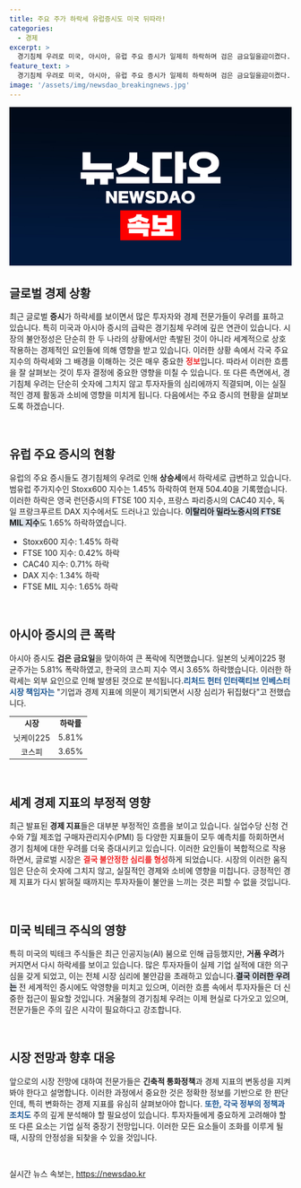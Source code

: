 ```yaml
---
title: 주요 주가 하락세 유럽증시도 미국 뒤따라!
categories:
  - 경제
excerpt: >
  경기침체 우려로 미국, 아시아, 유럽 주요 증시가 일제히 하락하며 검은 금요일을迎이켰다. AI 붐에 대한 거품 우려와 부정적 경제 지표가 시장을 흔들고 있다. 여러분의 자산은 안전할까요?
feature_text: >
  경기침체 우려로 미국, 아시아, 유럽 주요 증시가 일제히 하락하며 검은 금요일을迎이켰다. AI 붐에 대한 거품 우려와 부정적 경제 지표가 시장을 흔들고 있다. 여러분의 자산은 안전할까요?
image: '/assets/img/newsdao_breakingnews.jpg'
---
```


<p><img src="/assets/img/newsdao_breakingnews.jpg" alt="firstkoreanews 속보" /></p>

<h2 data-ke-size="size26">글로벌 경제 상황</h2>

<p data-ke-size="size16">최근 글로벌 <b>증시</b>가 하락세를 보이면서 많은 투자자와 경제 전문가들이 우려를 표하고 있습니다. 특히 미국과 아시아 증시의 급락은 경기침체 우려에 깊은 연관이 있습니다. 시장의 불안정성은 단순히 한 두 나라의 상황에서만 촉발된 것이 아니라 세계적으로 상호작용하는 경제적인 요인들에 의해 영향을 받고 있습니다. 이러한 상황 속에서 각국 주요 지수의 하락세와 그 배경을 이해하는 것은 매우 중요한 <b><span style="color: #ee2323;">정보</span></b>입니다. 따라서 이러한 흐름을 잘 살펴보는 것이 투자 결정에 중요한 영향을 미칠 수 있습니다. 또 다른 측면에서, 경기침체 우려는 단순히 숫자에 그치지 않고 투자자들의 심리에까지 직결되며, 이는 실질적인 경제 활동과 소비에 영향을 미치게 됩니다. 다음에서는 주요 증시의 현황을 살펴보도록 하겠습니다.</p>

<p data-ke-size="size16">&nbsp;</p>

<h2 data-ke-size="size26">유럽 주요 증시의 현황</h2>

<p data-ke-size="size16">유럽의 주요 증시들도 경기침체의 우려로 인해 <b>상승세</b>에서 하락세로 급변하고 있습니다. 범유럽 주가지수인 Stoxx600 지수는 1.45% 하락하여 현재 504.40을 기록했습니다. 이러한 하락은 영국 런던증시의 FTSE 100 지수, 프랑스 파리증시의 CAC40 지수, 독일 프랑크푸르트 DAX 지수에서도 드러나고 있습니다. <b><span style="background-color: #21538527;">이탈리아 밀라노증시의 FTSE MIL 지수</span></b>도 1.65% 하락하였습니다.</p>

<ul>
    <li>Stoxx600 지수: 1.45% 하락</li>
    <li>FTSE 100 지수: 0.42% 하락</li>
    <li>CAC40 지수: 0.71% 하락</li>
    <li>DAX 지수: 1.34% 하락</li>
    <li>FTSE MIL 지수: 1.65% 하락</li>
</ul>

<p data-ke-size="size16">&nbsp;</p>

<h2 data-ke-size="size26">아시아 증시의 큰 폭락</h2>

<p data-ke-size="size16">아시아 증시도 <b>검은 금요일</b>을 맞이하여 큰 폭락에 직면했습니다. 일본의 닛케이225 평균주가는 5.81% 폭락하였고, 한국의 코스피 지수 역시 3.65% 하락했습니다. 이러한 하락세는 외부 요인으로 인해 발생된 것으로 분석됩니다.<b><span style="color: #1a5490;">리처드 헌터 인터랙티브 인베스터 시장 책임자는</span></b> "기업과 경제 지표에 의문이 제기되면서 시장 심리가 뒤집혔다"고 전했습니다.</p>

<table style="width:100%; border-collapse: collapse;">
    <tr>
        <td style="text-align: center; height: 17px;"><b>시장</b></td>
        <td style="text-align: center; height: 17px;"><b>하락률</b></td>
    </tr>
    <tr>
        <td style="text-align: center; height: 17px;">닛케이225</td>
        <td style="text-align: center; height: 17px;">5.81%</td>
    </tr>
    <tr>
        <td style="text-align: center; height: 17px;">코스피</td>
        <td style="text-align: center; height: 17px;">3.65%</td>
    </tr>
</table>

<p data-ke-size="size16">&nbsp;</p>

<h2 data-ke-size="size26">세계 경제 지표의 부정적 영향</h2>

<p data-ke-size="size16">최근 발표된 <b>경제 지표</b>들은 대부분 부정적인 흐름을 보이고 있습니다. 실업수당 신청 건수와 7월 제조업 구매자관리지수(PMI) 등 다양한 지표들이 모두 예측치를 하회하면서 경기 침체에 대한 우려를 더욱 증대시키고 있습니다. 이러한 요인들이 복합적으로 작용하면서, 글로벌 시장은 <b><span style="color: #ee2323;">결국 불안정한 심리를 형성</span></b>하게 되었습니다. 시장의 이러한 움직임은 단순히 숫자에 그치지 않고, 실질적인 경제와 소비에 영향을 미칩니다. 긍정적인 경제 지표가 다시 밝혀질 때까지는 투자자들이 불안을 느끼는 것은 피할 수 없을 것입니다.</p>

<p data-ke-size="size16">&nbsp;</p>

<h2 data-ke-size="size26">미국 빅테크 주식의 영향</h2>

<p data-ke-size="size16">특히 미국의 빅테크 주식들은 최근 인공지능(AI) 붐으로 인해 급등했지만, <b>거품 우려</b>가 커지면서 다시 하락세를 보이고 있습니다. 많은 투자자들이 실제 기업 실적에 대한 의구심을 갖게 되었고, 이는 전체 시장 심리에 불안감을 초래하고 있습니다.<b><span style="background-color: #21538527;">결국 이러한 우려는</span></b> 전 세계적인 증시에도 악영향을 미치고 있으며, 이러한 흐름 속에서 투자자들은 더 신중한 접근이 필요할 것입니다. 겨울철의 경기침체 우려는 이제 현실로 다가오고 있으며, 전문가들은 주의 깊은 시각이 필요하다고 강조합니다.</p>

<p data-ke-size="size16">&nbsp;</p>

<h2 data-ke-size="size26">시장 전망과 향후 대응</h2>

<p data-ke-size="size16">앞으로의 시장 전망에 대하여 전문가들은 <b>긴축적 통화정책</b>과 경제 지표의 변동성을 지켜봐야 한다고 설명합니다. 이러한 과정에서 중요한 것은 정확한 정보를 기반으로 한 판단인데, 특히 변화하는 경제 지표를 유심히 살펴보아야 합니다. <b><span style="color: #1a5490;">또한, 각국 정부의 정책과 조치도</span></b> 주의 깊게 분석해야 할 필요성이 있습니다. 투자자들에게 중요하게 고려해야 할 또 다른 요소는 기업 실적 중장기 전망입니다. 이러한 모든 요소들이 조화를 이루게 될 때, 시장의 안정성을 되찾을 수 있을 것입니다.</p>

<p data-ke-size="size16">&nbsp;</p>
실시간 뉴스 속보는, <a href="https://newsdao.kr" rel="dofollow">https://newsdao.kr</a>


